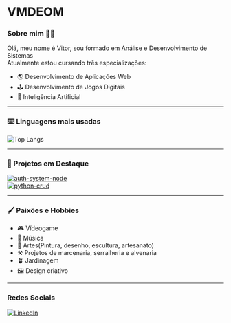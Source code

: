 # VMDEOM

### Sobre mim 🧔🏻
Olá, meu nome é Vitor, sou formado em Análise e Desenvolvimento de Sistemas\
Atualmente estou cursando três especializações:

- 🌎 Desenvolvimento de Aplicações Web
- 🕹️ Desenvolvimento de Jogos Digitais
- 🧠 Inteligência Artificial

---
### ⌨️ Linguagens mais usadas
![Top Langs](https://github-readme-stats-git-masterrstaa-rickstaa.vercel.app/api/top-langs/?username=vmdeom&bg_color=000&border_color=30A3DC&title_color=E94D5F&text_color=FFF)

---
### 📌 Projetos em Destaque

[![auth-system-node](https://github-readme-stats.vercel.app/api/pin/?username=vmdeom&repo=auth-system-node)](https://github.com/vmdeom/auth-system-node)\
[![python-crud](https://github-readme-stats.vercel.app/api/pin/?username=vmdeom&repo=python-crud)](https://github.com/vmdeom/python-crud)

---
### 🖌️ Paixões e Hobbies

- 🎮 Vídeogame
- 🎼 Música
- 🎨 Artes(Pintura, desenho, escultura, artesanato)
- ⚒️ Projetos de marcenaria, serralheria e alvenaria
- 🪴 Jardinagem
- 🖼️ Design criativo

---
### Redes Sociais
[![LinkedIn](https://img.shields.io/badge/LinkedIn-0077B5?style=for-the-badge&logo=linkedin&logoColor=white)](https://www.linkedin.com/in/vitor-mourão-81b666280//)
